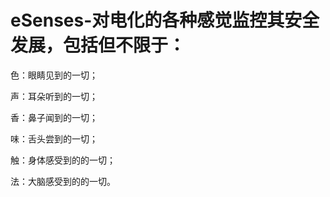 # eSenses-对电化的各种感觉监控其安全发展，包括但不限于：

色：眼睛见到的一切；

声：耳朵听到的一切；

香：鼻子闻到的一切；

味：舌头尝到的一切；

触：身体感受到的的一切；

法：大脑感受到的的一切。

